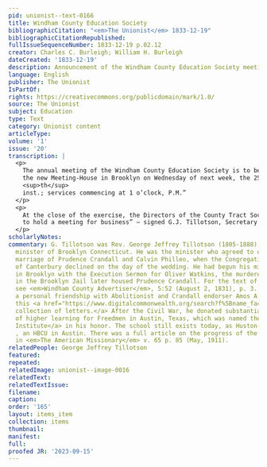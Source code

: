 ```yaml
---
pid: unionist--text-0166
title: Windham County Education Society
bibliographicCitation: "<em>The Unionist</em> 1833-12-19"
bibliographicCitationRepublished: 
fullIssueSequenceNumber: 1833-12-19 p.02.12
creator: Charles C. Burleigh; William H. Burleigh
dateCreated: '1833-12-19'
description: Announcement of the Windham County Education Society meeting
language: English
publisher: The Unionist
IsPartOf: 
rights: https://creativecommons.org/publicdomain/mark/1.0/
source: The Unionist
subject: Education
type: Text
category: Unionist content
articleType: 
volume: '1'
issue: '20'
transcription: |
  <p>
    The annual meeting of the Windham County Education Society is to be held in
    the new Meeting-House in Brooklyn on Wednesday of next week, the 25
    <sup>th</sup>
    inst.; services commencing at 1 o’clock, P.M.”
  </p>
  <p>
    At the close of the exercise, the Directors of the County Tract Society, are
    to hold a meeting for business” – signed G.J. Tillotson, Secretary
  </p>
scholarlyNotes: 
commentary: G. Tillotson was Rev. George Jeffrey Tillotson (1805-1888), Congregational
  minister of Brooklyn Connecticut. He was the minister who agreed to officiate the
  marriage of Prudence Crandall and Calvin Philleo, when the Congregational minister
  of Canterbury declined on the day of the wedding. He had begun his ministerial career
  in Brooklyn with the Execution Sermon for Oliver Watkins, the murderer whose cell
  in the Brooklyn Jail later housed Prudence Crandall. For the text of that sermon,
  see <em>Windham County Advertiser</em>, 5:52 (August 2, 1831), p. 3. Tillotson had
  a personal friendship with Abolitionist and Crandall endorser Amos A. Phelps; see
  this <a href="https://www.digitalcommonwealth.org/search?f%5Bname_facet_ssim%5D%5B%5D=Tillotson%2C+George+Jeffrey%2C+1805-1888">digitized
  collection of letters.</a> After the Civil War, he donated substantially to an institution
  of higher learning for Freedmen in Austin, Texas, which was named the <a href="https://www.pvamu.edu/tiphc/wp-content/uploads/sites/107/GeorgeTillotson.pdf">Tillotson
  Institute</a> in his honor. The school still exists today, as Huston-Tillotson University
  , an HBCU in Austin. There was a full article on the progress of the Tillotson Institute
  in <em>The American Missionary</em> v. 65 p. 85 (May, 1911).
relatedPeople: George Jeffrey Tillotson
featured: 
repeated: 
relatedImage: unionist--image-0016
relatedText: 
relatedTextIssue: 
filename: 
caption: 
order: '165'
layout: items_item
collection: items
thumbnail: 
manifest: 
full: 
proofed JR: '2023-09-15'
---
```

